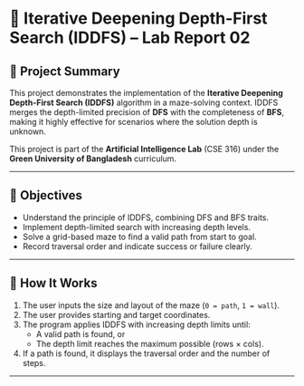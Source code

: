 # 🧠 Iterative Deepening Depth-First Search (IDDFS) – Lab Report 02

## 📌 Project Summary

This project demonstrates the implementation of the **Iterative Deepening Depth-First Search (IDDFS)** algorithm in a maze-solving context. IDDFS merges the depth-limited precision of **DFS** with the completeness of **BFS**, making it highly effective for scenarios where the solution depth is unknown.

This project is part of the **Artificial Intelligence Lab** (CSE 316) under the **Green University of Bangladesh** curriculum.

---

## 🎯 Objectives

- Understand the principle of IDDFS, combining DFS and BFS traits.
- Implement depth-limited search with increasing depth levels.
- Solve a grid-based maze to find a valid path from start to goal.
- Record traversal order and indicate success or failure clearly.

---


## 🔧 How It Works

1. The user inputs the size and layout of the maze (`0 = path`, `1 = wall`).
2. The user provides starting and target coordinates.
3. The program applies IDDFS with increasing depth limits until:
   - A valid path is found, or
   - The depth limit reaches the maximum possible (rows × cols).
4. If a path is found, it displays the traversal order and the number of steps.

---



